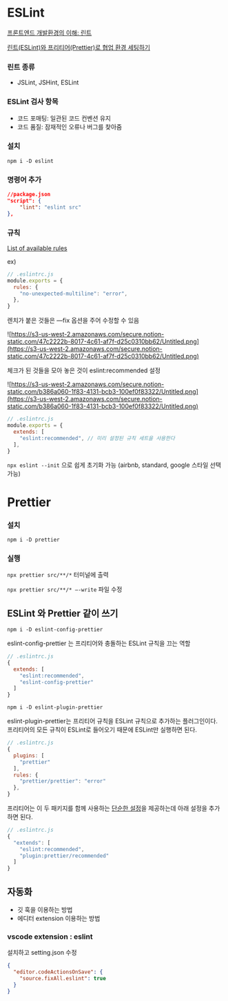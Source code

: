 # ESLint

[프론트엔드 개발환경의 이해: 린트](https://jeonghwan-kim.github.io/series/2019/12/30/frontend-dev-env-lint.html)

[린트(ESLint)와 프리티어(Prettier)로 협업 환경 세팅하기](https://www.youtube.com/watch?v=Y3kjHM7d3Zo)

### 린트 종류

- JSLint, JSHint, ESLint

### ESLint 검사 항목

- 코드 포매팅: 일관된 코드 컨벤션 유지
- 코드 품질: 잠재적인 오류나 버그를 찾아줌

### 설치

`npm i -D eslint`

### 명령어 추가

```json
//package.json
"script": {
	"lint": "eslint src"
},
```

### 규칙

[List of available rules](https://eslint.org/docs/rules/)

ex)

```jsx
// .eslintrc.js
module.exports = {
  rules: {
    "no-unexpected-multiline": "error",
  },
}
```

렌치가 붙은 것들은 —fix 옵션을 주어 수정할 수 있음

![https://s3-us-west-2.amazonaws.com/secure.notion-static.com/47c2222b-8017-4c61-af7f-d25c0310bb62/Untitled.png](https://s3-us-west-2.amazonaws.com/secure.notion-static.com/47c2222b-8017-4c61-af7f-d25c0310bb62/Untitled.png)

체크가 된 것들을 모아 놓은 것이 eslint:recommended 설정

![https://s3-us-west-2.amazonaws.com/secure.notion-static.com/b386a060-1f83-4131-bcb3-100ef0f83322/Untitled.png](https://s3-us-west-2.amazonaws.com/secure.notion-static.com/b386a060-1f83-4131-bcb3-100ef0f83322/Untitled.png)

```jsx
// .eslintrc.js
module.exports = {
  extends: [
    "eslint:recommended", // 미리 설정된 규칙 세트을 사용한다
  ],
}
```

`npx eslint --init` 으로 쉽게 초기화 가능 (airbnb, standard, google 스타일 선택 가능)

# Prettier

### 설치

`npm i -D prettier`

### 실행

`npx prettier src/**/*`  터미널에 출력

`npx prettier src/**/* —-write` 파일 수정

## ESLint 와 Prettier 같이 쓰기

`npm i -D eslint-config-prettier`

eslint-config-prettier 는 프리티어와 충돌하는 ESLint 규칙을 끄는 역할

```jsx
// .eslintrc.js
{
  extends: [
    "eslint:recommended",
    "eslint-config-prettier"
  ]
}
```

`npm i -D eslint-plugin-prettier`

eslint-plugin-prettier는 프리티어 규칙을 ESLint 규칙으로 추가하는 플러그인이다. 프리티어의 모든 규칙이 ESLint로 들어오기 때문에 ESLint만 실행하면 된다.

```jsx
// .eslintrc.js
{
  plugins: [
    "prettier"
  ],
  rules: {
    "prettier/prettier": "error"
  },
}
```

프리티어는 이 두 패키지를 함께 사용하는 [단순한 설정](https://prettier.io/docs/en/integrating-with-linters.html)을 제공하는데 아래 설정을 추가하면 된다.

```jsx
// .eslintrc.js
{
  "extends": [
    "eslint:recommended",
    "plugin:prettier/recommended"
  ]
}
```

## 자동화

- 깃 훅을 이용하는 방법
- 에디터 extension 이용하는 방법

### vscode extension : eslint

설치하고 setting.json 수정

```json
{
  "editor.codeActionsOnSave": {
    "source.fixAll.eslint": true
  }
}
```